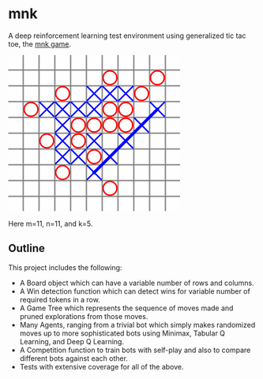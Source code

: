 # mnk
A deep reinforcement learning test environment using generalized tic tac toe, the [mnk game](https://en.wikipedia.org/wiki/M,n,k-game).

![mnk](/mnk.png)

Here m=11, n=11, and k=5.

## Outline
This project includes the following:
- A Board object which can have a variable number of rows and columns.
- A Win detection function which can detect wins for variable number of required tokens in a row.
- A Game Tree which represents the sequence of moves made and pruned explorations from those moves.
- Many Agents, ranging from a trivial bot which simply makes randomized moves up to more sophisticated bots using Minimax, Tabular Q Learning, and Deep Q Learning.
- A Competition function to train bots with self-play and also to compare different bots against each other.
- Tests with extensive coverage for all of the above.

